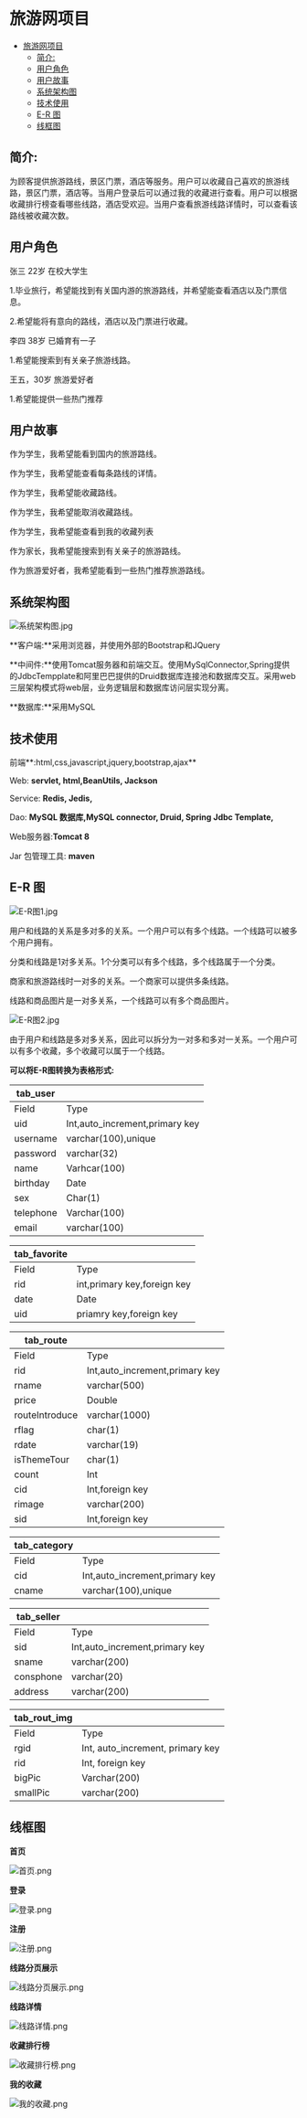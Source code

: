 

# 旅游网项目
- [旅游网项目](#旅游网项目)
  - [简介:](#简介)
  - [用户角色](#用户角色)
  - [用户故事](#用户故事)
  - [系统架构图](#系统架构图)
  - [技术使用](#技术使用)
  - [E-R 图](#e-r-图)
  - [线框图](#线框图)
## 简介:

为顾客提供旅游路线，景区门票，酒店等服务。用户可以收藏自己喜欢的旅游线路，景区门票，酒店等。当用户登录后可以通过我的收藏进行查看。用户可以根据收藏排行榜查看哪些线路，酒店受欢迎。当用户查看旅游线路详情时，可以查看该路线被收藏次数。

## 用户角色

张三      22岁 在校大学生

1.毕业旅行，希望能找到有关国内游的旅游路线，并希望能查看酒店以及门票信息。

2.希望能将有意向的路线，酒店以及门票进行收藏。

李四    38岁 已婚育有一子

1.希望能搜索到有关亲子旅游线路。

王五，30岁 旅游爱好者

1.希望能提供一些热门推荐

## 用户故事

作为学生，我希望能看到国内的旅游路线。

作为学生，我希望能查看每条路线的详情。

作为学生，我希望能收藏路线。

作为学生，我希望能取消收藏路线。

作为学生，我希望能查看到我的收藏列表

作为家长，我希望能搜索到有关亲子的旅游路线。

作为旅游爱好者，我希望能看到一些热门推荐旅游路线。

## 系统架构图

![系统架构图.jpg](https://i.loli.net/2021/09/02/RUq5z7ICd9lEvf4.png)



**客户端:**采用浏览器，并使用外部的Bootstrap和JQuery

**中间件:**使用Tomcat服务器和前端交互。使用MySqlConnector,Spring提供的JdbcTempplate和阿里巴巴提供的Druid数据库连接池和数据库交互。采用web三层架构模式将web层，业务逻辑层和数据库访问层实现分离。

**数据库:**采用MySQL

## 技术使用

前端**:html,css,javascript,jquery,bootstrap,ajax**

Web: **servlet, html,BeanUtils, Jackson**

Service: **Redis, Jedis,** 

Dao: **MySQL 数据库,MySQL connector, Druid, Spring Jdbc Template,** 

Web服务器:**Tomcat 8**

Jar 包管理工具: **maven**

## E-R 图

![E-R图1.jpg](https://i.loli.net/2021/09/02/gZhuIJDA48e1Bbp.png)

用户和线路的关系是多对多的关系。一个用户可以有多个线路。一个线路可以被多个用户拥有。

分类和线路是1对多关系。1个分类可以有多个线路，多个线路属于一个分类。

商家和旅游路线时一对多的关系。一个商家可以提供多条线路。

线路和商品图片是一对多关系，一个线路可以有多个商品图片。

![E-R图2.jpg](https://i.loli.net/2021/09/02/JYknfA4V2zKibRX.png)



由于用户和线路是多对多关系，因此可以拆分为一对多和多对一关系。一个用户可以有多个收藏，多个收藏可以属于一个线路。

**可以将E-R图转换为表格形式:**

| tab_user  |                                |
| --------- | ------------------------------ |
| Field     | Type                           |
| uid       | Int,auto_increment,primary key |
| username  | varchar(100),unique            |
| password  | varchar(32)                    |
| name      | Varhcar(100)                   |
| birthday  | Date                           |
| sex       | Char(1)                        |
| telephone | Varchar(100)                   |
| email     | varchar(100)                   |

| tab_favorite |                             |
| ------------ | --------------------------- |
| Field        | Type                        |
| rid          | int,primary key,foreign key |
| date         | Date                        |
| uid          | priamry key,foreign key     |



| tab_route      |                                |
| -------------- | ------------------------------ |
| Field          | Type                           |
| rid            | Int,auto_increment,primary key |
| rname          | varchar(500)                   |
| price          | Double                         |
| routeIntroduce | varchar(1000)                  |
| rflag          | char(1)                        |
| rdate          | varchar(19)                    |
| isThemeTour    | char(1)                        |
| count          | Int                            |
| cid            | Int,foreign key                |
| rimage         | varchar(200)                   |
| sid            | Int,foreign key                |



| tab_category |                                |
| ------------ | ------------------------------ |
| Field        | Type                           |
| cid          | Int,auto_increment,primary key |
| cname        | varchar(100),unique            |



| tab_seller |                                |
| ---------- | ------------------------------ |
| Field      | Type                           |
| sid        | Int,auto_increment,primary key |
| sname      | varchar(200)                   |
| consphone  | varchar(20)                    |
| address    | varchar(200)                   |



| tab_rout_img |                                  |
| ------------ | -------------------------------- |
| Field        | Type                             |
| rgid         | Int, auto_increment, primary key |
| rid          | Int, foreign key                 |
| bigPic       | Varchar(200)                     |
| smallPic     | varchar(200)                     |

## 线框图

**首页**

![首页.png](https://i.loli.net/2021/09/02/fpFvGlt2q8D16go.png)





**登录**

![登录.png](https://i.loli.net/2021/09/02/twQIDzZKPmJceNd.png)





**注册**

![注册.png](https://i.loli.net/2021/09/02/zQEJWslmZThkUxN.png)





**线路分页展示**

![线路分页展示.png](https://i.loli.net/2021/09/02/crekMIKvpSgDnyz.png)



**线路详情**

![线路详情.png](https://i.loli.net/2021/09/02/NnVBDl8EWMYdX2c.png)





**收藏排行榜**

![收藏排行榜.png](https://i.loli.net/2021/09/02/wcd3mtaKTjuReVv.png)





**我的收藏**

![我的收藏.png](https://i.loli.net/2021/09/02/QiZ9517lxO4gdIj.png)



